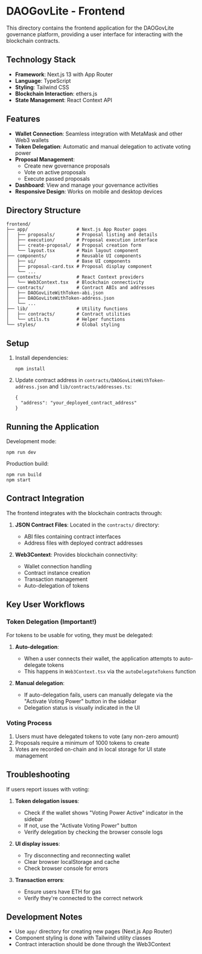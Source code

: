 # DAOGovLite - Frontend

This directory contains the frontend application for the DAOGovLite governance platform, providing a user interface for interacting with the blockchain contracts.

## Technology Stack

- **Framework**: Next.js 13 with App Router
- **Language**: TypeScript
- **Styling**: Tailwind CSS
- **Blockchain Interaction**: ethers.js
- **State Management**: React Context API

## Features

- **Wallet Connection**: Seamless integration with MetaMask and other Web3 wallets
- **Token Delegation**: Automatic and manual delegation to activate voting power
- **Proposal Management**:
  - Create new governance proposals
  - Vote on active proposals
  - Execute passed proposals
- **Dashboard**: View and manage your governance activities
- **Responsive Design**: Works on mobile and desktop devices

## Directory Structure

```
frontend/
├── app/                  # Next.js App Router pages
│   ├── proposals/        # Proposal listing and details
│   ├── execution/        # Proposal execution interface
│   ├── create-proposal/  # Proposal creation form
│   └── layout.tsx        # Main layout component
├── components/           # Reusable UI components
│   ├── ui/               # Base UI components
│   ├── proposal-card.tsx # Proposal display component
│   └── ...
├── contexts/             # React Context providers
│   └── Web3Context.tsx   # Blockchain connectivity
├── contracts/            # Contract ABIs and addresses
│   ├── DAOGovLiteWithToken-abi.json
│   ├── DAOGovLiteWithToken-address.json
│   └── ...
├── lib/                  # Utility functions
│   ├── contracts/        # Contract utilities
│   └── utils.ts          # Helper functions
└── styles/               # Global styling
```

## Setup

1. Install dependencies:
   ```
   npm install
   ```

2. Update contract address in `contracts/DAOGovLiteWithToken-address.json` and `lib/contracts/addresses.ts`:
   ```
   {
     "address": "your_deployed_contract_address"
   }
   ```

## Running the Application

Development mode:
```
npm run dev
```

Production build:
```
npm run build
npm start
```

## Contract Integration

The frontend integrates with the blockchain contracts through:

1. **JSON Contract Files**: Located in the `contracts/` directory:
   - ABI files containing contract interfaces
   - Address files with deployed contract addresses

2. **Web3Context**: Provides blockchain connectivity:
   - Wallet connection handling
   - Contract instance creation
   - Transaction management
   - Auto-delegation of tokens

## Key User Workflows

### Token Delegation (Important!)

For tokens to be usable for voting, they must be delegated:

1. **Auto-delegation**:
   - When a user connects their wallet, the application attempts to auto-delegate tokens
   - This happens in `Web3Context.tsx` via the `autoDelegateTokens` function

2. **Manual delegation**:
   - If auto-delegation fails, users can manually delegate via the "Activate Voting Power" button in the sidebar
   - Delegation status is visually indicated in the UI

### Voting Process

1. Users must have delegated tokens to vote (any non-zero amount)
2. Proposals require a minimum of 1000 tokens to create
3. Votes are recorded on-chain and in local storage for UI state management

## Troubleshooting

If users report issues with voting:

1. **Token delegation issues**:
   - Check if the wallet shows "Voting Power Active" indicator in the sidebar
   - If not, use the "Activate Voting Power" button
   - Verify delegation by checking the browser console logs

2. **UI display issues**:
   - Try disconnecting and reconnecting wallet
   - Clear browser localStorage and cache
   - Check browser console for errors

3. **Transaction errors**:
   - Ensure users have ETH for gas
   - Verify they're connected to the correct network

## Development Notes

- Use `app/` directory for creating new pages (Next.js App Router)
- Component styling is done with Tailwind utility classes
- Contract interaction should be done through the Web3Context 